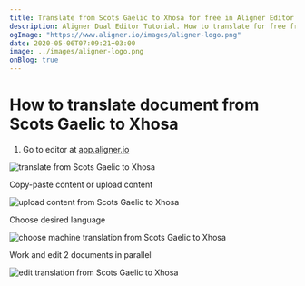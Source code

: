 ```yaml
---
title: Translate from Scots Gaelic to Xhosa for free in Aligner Editor
description: Aligner Dual Editor Tutorial. How to translate for free from Scots Gaelic to Xhosa. Aligner is multilingual document management platform. 
ogImage: "https://www.aligner.io/images/aligner-logo.png"
date: 2020-05-06T07:09:21+03:00
image: ../images/aligner-logo.png
onBlog: true
---
```


# How to translate document from Scots Gaelic to Xhosa

1. Go to editor at [app.aligner.io](https://app.aligner.io "Aligner App web page")

![translate from Scots Gaelic to Xhosa](../aligner-blank-editor.png "translate from Scots Gaelic to Xhosa")

Copy-paste content or upload content

![upload content from Scots Gaelic to Xhosa](../aligner-uploaded-document.png "upload content from Scots Gaelic to Xhosa")

Choose desired language

![choose machine translation from Scots Gaelic to Xhosa](../aligner-language-dropdown.png "choose machine translation from Scots Gaelic to Xhosa")

Work and edit 2 documents in parallel

![edit translation from Scots Gaelic to Xhosa](../aligner-double-sitded-editor.png "edit translation from Scots Gaelic to Xhosa")


